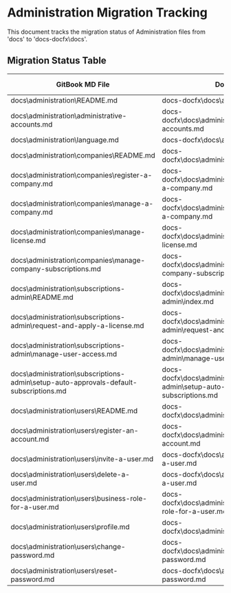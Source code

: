 # Administration Migration Tracking

This document tracks the migration status of Administration files from 'docs' to 'docs-docfx\docs'.

## Migration Status Table

| GitBook MD File | DocFX MD File | Content Confirmed | Images Correct | TOC Reachable |
|----------------|---------------|-------------------|----------------|---------------|
| docs\administration\README.md | docs-docfx\docs\administration\index.md | ✓ | N/A | ✓ |
| docs\administration\administrative-accounts.md | docs-docfx\docs\administration\administrative-accounts.md | ✓ | N/A | ✓ |
| docs\administration\language.md | docs-docfx\docs\administration\language.md | ✓ | N/A | ✓ |
| docs\administration\companies\README.md | docs-docfx\docs\administration\companies\index.md | ✓ | N/A | ✓ |
| docs\\administration\\companies\\register-a-company.md | docs-docfx\\docs\\administration\\companies\\register-a-company.md | ✓ | ✓ | ✓ |
| docs\administration\companies\manage-a-company.md | docs-docfx\docs\administration\companies\manage-a-company.md | ✓ | ⚠️ | ✓ |
| docs\administration\companies\manage-license.md | docs-docfx\docs\administration\companies\manage-license.md | ✓ | ⚠️ | ✓ |
| docs\administration\companies\manage-company-subscriptions.md | docs-docfx\docs\administration\companies\manage-company-subscriptions.md | ✓ | ⚠️ | ✓ |
| docs\administration\subscriptions-admin\README.md | docs-docfx\docs\administration\subscriptions-admin\index.md | ✓ | N/A | ✓ |
| docs\administration\subscriptions-admin\request-and-apply-a-license.md | docs-docfx\docs\administration\subscriptions-admin\request-and-apply-a-license.md | ✓ | ⚠️ | ✓ |
| docs\administration\subscriptions-admin\manage-user-access.md | docs-docfx\docs\administration\subscriptions-admin\manage-user-access.md | ✓ | ⚠️ | ✓ |
| docs\administration\subscriptions-admin\setup-auto-approvals-default-subscriptions.md | docs-docfx\docs\administration\subscriptions-admin\setup-auto-approvals-default-subscriptions.md | ✓ | ⚠️ | ✓ |
| docs\administration\users\README.md | docs-docfx\docs\administration\users\index.md | ✓ | N/A | ✓ |
| docs\administration\users\register-an-account.md | docs-docfx\docs\administration\users\register-an-account.md | ✓ | ⚠️ | ✓ |
| docs\administration\users\invite-a-user.md | docs-docfx\docs\administration\users\invite-a-user.md | ✓ | ⚠️ | ✓ |
| docs\administration\users\delete-a-user.md | docs-docfx\docs\administration\users\delete-a-user.md | ✓ | N/A | ✓ |
| docs\administration\users\business-role-for-a-user.md | docs-docfx\docs\administration\users\business-role-for-a-user.md | ✓ | ⚠️ | ✓ |
| docs\administration\users\profile.md | docs-docfx\docs\administration\users\profile.md | ✓ | ⚠️ | ✓ |
| docs\administration\users\change-password.md | docs-docfx\docs\administration\users\change-password.md | ✓ | N/A | ✓ |
| docs\administration\users\reset-password.md | docs-docfx\docs\administration\users\reset-password.md | ✓ | N/A | ✓ |

